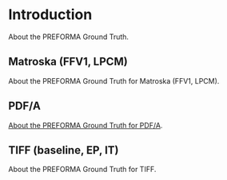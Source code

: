 # Introduction

About the PREFORMA Ground Truth.

## Matroska (FFV1, LPCM)

About the PREFORMA Ground Truth for Matroska (FFV1, LPCM).

## PDF/A

[About the PREFORMA Ground Truth for PDF/A](pdfa/README.md).

## TIFF (baseline, EP, IT)

About the PREFORMA Ground Truth for TIFF.
